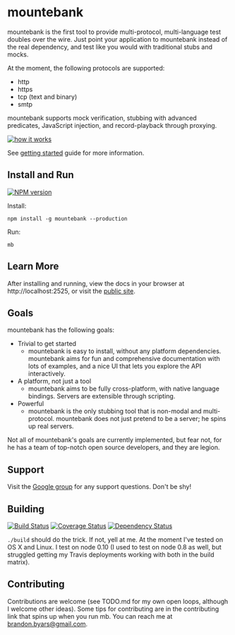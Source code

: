 mountebank
==========

mountebank is the first tool to provide multi-protocol, multi-language test doubles over the wire.
Just point your application to mountebank instead of the real dependency,
and test like you would with traditional stubs and mocks.

At the moment, the following protocols are supported:
* http
* https
* tcp (text and binary)
* smtp

mountebank supports mock verification, stubbing with advanced predicates, JavaScript injection,
and record-playback through proxying.

[![how it works](https://github.com/bbyars/mountebank/blob/master/src/public/images/overview.gif?raw=true)](https://github.com/bbyars/mountebank/blob/master/src/public/images/overview.gif?raw=true)

See [getting started](http://www.mbtest.org/docs/gettingStarted) guide for more information.

## Install and Run

[![NPM version](https://badge.fury.io/js/mountebank.png)](http://badge.fury.io/js/mountebank)

Install:

    npm install -g mountebank --production

Run:

    mb

## Learn More

After installing and running, view the docs in your browser at http://localhost:2525, or visit the
[public site](http://www.mbtest.org/).

## Goals

mountebank has the following goals:

* Trivial to get started
    * mountebank is easy to install, without any platform dependencies.  mountebank aims for fun and comprehensive documentation with lots of examples, and a nice UI that lets you explore the API interactively.
* A platform, not just a tool
    * mountebank aims to be fully cross-platform, with native language bindings.  Servers are extensible through scripting.
* Powerful
    * mountebank is the only stubbing tool that is non-modal and multi-protocol.  mountebank does not just pretend to be a server; he spins up real servers.

Not all of mountebank's goals are currently implemented, but fear not, for he has a team of top-notch open source developers, and they are legion.

## Support

Visit the [Google group](https://groups.google.com/forum/#!forum/mountebank-discusshttps://groups.google.com/forum/#!forum/mountebank-discuss)
for any support questions.  Don't be shy!

## Building

[![Build Status](https://travis-ci.org/bbyars/mountebank.png)](https://travis-ci.org/bbyars/mountebank)
[![Coverage Status](https://coveralls.io/repos/bbyars/mountebank/badge.png?branch=master)](https://coveralls.io/r/bbyars/mountebank?branch=master)
[![Dependency Status](https://gemnasium.com/bbyars/mountebank.png)](https://gemnasium.com/bbyars/mountebank.png)

`./build` should do the trick.  If not, yell at me.  At the moment I've tested on OS X and Linux.
I test on node 0.10 (I used to test on node 0.8 as well, but struggled getting my Travis deployments
working with both in the build matrix).

## Contributing

Contributions are welcome (see TODO.md for my own open loops, although I welcome other ideas).
Some tips for contributing are in the contributing link that spins up when you run mb.
You can reach me at brandon.byars@gmail.com.
